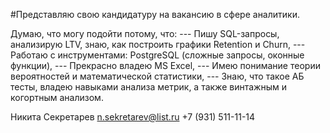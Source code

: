 #Представляю свою кандидатуру на вакансию в сфере аналитики. 

Думаю, что могу подойти потому, что:
--- Пишу SQL-запросы, анализирую LTV, знаю, как построить графики Retention и Churn,
--- Работаю с инструментами: PostgreSQL (сложные запросы, оконные функции),
--- Прекрасно владею MS Excel,
--- Имею понимание теории вероятностей и математической статистики,
--- Знаю, что такое АБ тесты, владею навыками анализа метрик, а также винтажным и когортным анализом.

Никита Секретарев
n.sekretarev@list.ru
+7 (931) 511-11-14
